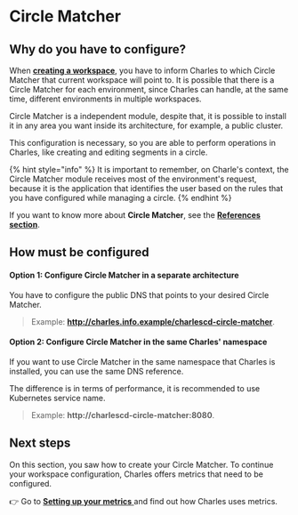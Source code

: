 # Circle Matcher

## Why do you have to configure?

When [**creating a workspace**](./), you have to inform Charles to which Circle Matcher that current workspace will point to. It is possible that there is a Circle Matcher for each environment, since Charles can handle, at the same time, different environments in multiple workspaces.

Circle Matcher is a independent module, despite that, it is possible to install it in any area you want inside its architecture, for example, a public cluster.

This configuration is necessary, so you are able to perform operations in Charles, like creating and editing segments in a circle.

{% hint style="info" %}
It is important to remember, on Charle's context, the Circle Matcher module receives most of the environment's request, because it is the application that identifies the user based on the rules that you have configured while managing a circle.
{% endhint %}

 If you want to know more about **Circle Matcher**, see the [**References section**](../../reference/circle-matcher.md). 

## How must be configured 

#### Option 1: Configure Circle Matcher in a separate architecture

You have to configure the public DNS that points to your desired Circle Matcher.

> Example: **http://charles.info.example/charlescd-circle-matcher**.



#### Option 2: Configure Circle Matcher in the same Charles' namespace  

If you want to use Circle Matcher in the same namespace that Charles is installed, you can use the same DNS reference.

The difference is in terms of performance, it is recommended to use Kubernetes service name.

> Example: **http://charlescd-circle-matcher:8080**.

## Next steps

On this section, you saw how to create your Circle Matcher. To continue your workspace configuration, Charles offers metrics that need to be configured. 

👉 Go to [**Setting up your metrics** ](setting-up-your-metrics.md)and find out how Charles uses metrics. 


